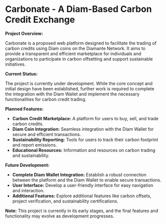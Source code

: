 # Carbonate - A Diam-Based Carbon Credit Exchange

**Project Overview:**

Carbonate is a proposed web platform designed to facilitate the trading of carbon credits using Diam coins on the Diamante Network. It aims to provide a transparent and efficient marketplace for individuals and organizations to participate in carbon offsetting and support sustainable initiatives.

**Current Status:**

The project is currently under development. While the core concept and initial design have been established, further work is required to complete the integration with the Diam Wallet and implement the necessary functionalities for carbon credit trading.

**Planned Features:**

* **Carbon Credit Marketplace:** A platform for users to buy, sell, and trade carbon credits.
* **Diam Coin Integration:** Seamless integration with the Diam Wallet for secure and efficient transactions.
* **Sustainability Reporting:** Tools for users to track their carbon footprint and report emissions.
* **Educational Resources:** Information and resources on carbon trading and sustainability.

**Future Development:**

* **Complete Diam Wallet Integration:** Establish a robust connection between the platform and the Diam Wallet to enable secure transactions.
* **User Interface:** Develop a user-friendly interface for easy navigation and interaction.
* **Additional Features:** Explore additional features like carbon offsets, project verification, and sustainability certifications.

**Note:** This project is currently in its early stages, and the final features and functionality may evolve as development progresses.
